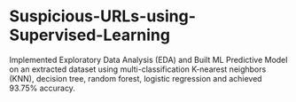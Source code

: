 # Suspicious-URLs-using-Supervised-Learning
Implemented Exploratory Data Analysis (EDA) and Built ML Predictive Model on an extracted dataset using multi-classification K-nearest neighbors (KNN), decision tree, random forest, logistic regression and achieved 93.75% accuracy.
